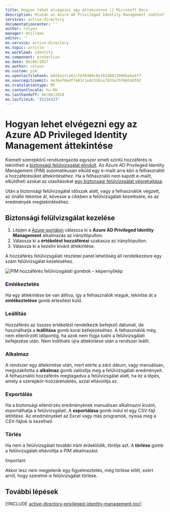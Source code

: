 ```yaml
---
title: Hogyan lehet elvégezni egy áttekintése |} Microsoft Docs
description: Miután az Azure AD Privileged Identity Management indította egy áttekintése, megtudhatja, hogyan befejeződését, és az eredmények megtekintése
services: active-directory
documentationcenter: ''
author: rolyon
manager: mtillman
editor: ''
ms.service: active-directory
ms.topic: article
ms.workload: identity
ms.component: protection
ms.date: 06/06/2017
ms.author: rolyon
ms.custom: pim
ms.openlocfilehash: b026a1fce61cfbf6469c8ef8140813906beba5f7
ms.sourcegitcommit: 4e36ef0edff463c1edc51bce7832e75760248f82
ms.translationtype: MT
ms.contentlocale: hu-HU
ms.lasthandoff: 06/08/2018
ms.locfileid: "35234323"
---
```

# <a name="how-to-complete-an-access-review-in-azure-ad-privileged-identity-management"></a>Hogyan lehet elvégezni egy az Azure AD Privileged Identity Management áttekintése
Kiemelt szerepkörű rendszergazda egyszer emelt szintű hozzáférés is tekintheti a [biztonsági felülvizsgálat elindult](active-directory-privileged-identity-management-how-to-start-security-review.md). Az Azure AD Privileged Identity Management (PIM) automatikusan elküld egy e-mailt arra kéri a felhasználót a hozzáférésüket áttekintéséhez. Ha a felhasználó nem kapott e-mailt, elküldheti azokat az utasításokat [egy biztonsági felülvizsgálat végrehajtása](active-directory-privileged-identity-management-how-to-perform-security-review.md).

Után a biztonsági felülvizsgálat időszak alatt, vagy a felhasználók végzett, az önálló tekintse át, kövesse a cikkben a felülvizsgálati kezelésére, és az eredmények megtekintéséhez.

## <a name="manage-security-reviews"></a>Biztonsági felülvizsgálat kezelése
1. Lépjen a [Azure-portálon](https://portal.azure.com/) válassza ki a **Azure AD Privileged Identity Management** alkalmazás az irányítópulton.
2. Válassza ki a **értékelést hozzáférési** szakasza az irányítópulton.
3. Válassza ki a kezelni kívánt áttekintése.

A hozzáférés felülvizsgálati részletei panel lehetőség áll rendelkezésre egy szám felülvizsgálat kezeléséhez.

![PIM hozzáférés felülvizsgálati gombok – képernyőkép][1]

### <a name="remind"></a>Emlékeztetés
Ha egy áttekintése be van állítva, így a felhasználók maguk, tekintse át a **emlékeztetése** gomb értesítést küld. 

### <a name="stop"></a>Leállítás
Hozzáférés az összes értékelést rendelkezik befejező dátumát, de használhatja a **leállítása** gomb korai befejezéséhez. A felhasználók még nem ellenőrzött időpontig, ha azok nem fogja tudni a felülvizsgálati befejezése után. Nem indítható újra áttekintése után a rendszer leállt.

### <a name="apply"></a>Alkalmaz
A rendszer egy áttekintése után, mert elérte a záró dátum, vagy manuálisan, megszakította a **alkalmaz** gomb valósítja meg a felülvizsgálati eredményeit. A felhasználói hozzáférés megtagadva a felülvizsgálat alatt, ha ez a lépés, amely a szerepkör-hozzárendelés, azzal eltávolítja az.  

### <a name="export"></a>Exportálás
Ha a biztonsági ellenőrzés eredményének manuálisan alkalmazni kívánt, exportálhatja a felülvizsgálati. A **exportálása** gomb indul el egy CSV-fájl letöltése. Az eredményeket az Excel vagy más programok, nyissa meg a CSV-fájlok is kezelheti.

### <a name="delete"></a>Törlés
Ha nem a felülvizsgálati további iránt érdeklődik, törölje azt. A **törlése** gomb a felülvizsgálati eltávolítja a PIM alkalmazást.

> [!IMPORTANT]
> Akkor lesz nem megjelenik egy figyelmeztetés, még törlése előtt, ezért arról, hogy szeretné-e felülvizsgálat törlése. 

## <a name="next-steps"></a>További lépések
[!INCLUDE [active-directory-privileged-identity-management-toc](../../includes/active-directory-privileged-identity-management-toc.md)]

<!--Image references-->

[1]: ./media/active-directory-privileged-identity-management-how-to-complete-review/PIM_review_buttons.png
